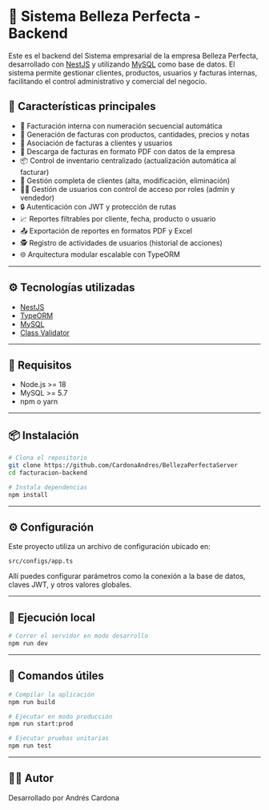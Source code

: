 # 🧾 Sistema Belleza Perfecta - Backend

Este es el backend del Sistema empresarial de la empresa Belleza Perfecta, desarrollado con [NestJS](https://nestjs.com/) y utilizando [MySQL](https://www.mysql.com/) como base de datos. El sistema permite gestionar clientes, productos, usuarios y facturas internas, facilitando el control administrativo y comercial del negocio.

## 🚀 Características principales

- 📄 Facturación interna con numeración secuencial automática
- 🧾 Generación de facturas con productos, cantidades, precios y notas
- 🧍 Asociación de facturas a clientes y usuarios
- 📂 Descarga de facturas en formato PDF con datos de la empresa
- 📦 Control de inventario centralizado (actualización automática al facturar)
- 👥 Gestión completa de clientes (alta, modificación, eliminación)
- 👨‍💼 Gestión de usuarios con control de acceso por roles (admin y vendedor)
- 🔒 Autenticación con JWT y protección de rutas
- 📈 Reportes filtrables por cliente, fecha, producto o usuario
- 📤 Exportación de reportes en formatos PDF y Excel
- 🕵️ Registro de actividades de usuarios (historial de acciones)
- 🌐 Arquitectura modular escalable con TypeORM

---

## ⚙️ Tecnologías utilizadas

- [NestJS](https://nestjs.com/)
- [TypeORM](https://typeorm.io/)
- [MySQL](https://www.mysql.com/)
- [Class Validator](https://github.com/typestack/class-validator)

---

## 🏁 Requisitos

- Node.js >= 18
- MySQL >= 5.7
- npm o yarn

---

## 📦 Instalación

```bash
# Clona el repositorio
git clone https://github.com/CardonaAndres/BellezaPerfectaServer
cd facturacion-backend

# Instala dependencias
npm install
```

---

## ⚙️ Configuración

Este proyecto utiliza un archivo de configuración ubicado en:

```
src/configs/app.ts
```

Allí puedes configurar parámetros como la conexión a la base de datos, claves JWT, y otros valores globales.

---

## 🧪 Ejecución local

```bash
# Correr el servidor en modo desarrollo
npm run dev
```

---

## 🧰 Comandos útiles

```bash
# Compilar la aplicación
npm run build

# Ejecutar en modo producción
npm run start:prod

# Ejecutar pruebas unitarias
npm run test
```

---

## 👨‍💻 Autor

Desarrollado por Andrés Cardona
